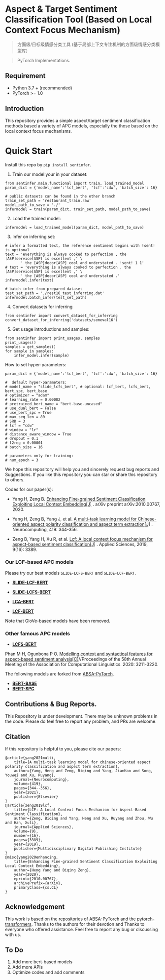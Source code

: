 # Aspect & Target Sentiment Classification Tool (Based on Local Context Focus Mechanism)

> 方面级/目标级情感分类工具 (基于局部上下文专注机制的方面级情感分类模型库)

> PyTorch Implementations.

## Requirement

* Python 3.7 + (recommended)
* PyTorch >= 1.0

## Introduction

This repository provides a simple aspect/target sentiment classification methods based a variety of APC models,
especially the those based on the local context focus mechanisms.

# Quick Start

Install this repo by `pip install sentinfer`.

1. Train our model your in your dataset:

```
from sentinfer.main.functional import train, load_trained_model
param_dict = {'model_name':'lcf_bert', 'lcf':'cdw', 'batch_size': 16}

# public datasets can be found in the other branch
train_set_path = 'restaurant_train.raw'  
model_path_to_save = './'
infermodel = train(param_dict, train_set_path, model_path_to_save)

```
2. Load the trained model:

```infermodel = load_trained_model(param_dict, model_path_to_save)```


3. Infer on inferring set:
```
# infer a formatted text, the reference sentiment begins with !sent! is optional
text = 'everything is always cooked to perfection , the [ASP]service[ASP] is excellent ,' \
       ' the [ASP]decor[ASP] cool and understated . !sent! 1 1'
# text = 'everything is always cooked to perfection , the [ASP]service[ASP] is excellent ,' \
       ' the [ASP]decor[ASP] cool and understated .'
infermodel.infer(text)

# batch infer from prepared dataset
test_set_path = './rest16_test_inferring.dat'
infermodel.batch_infer(test_set_path)
```
4. Convert datasets for inferring

```
from sentinfer import convert_dataset_for_inferring
convert_dataset_for_inferring('datasets/semeval16')
```

5. Get usage introductions and samples:

```
from sentinfer import print_usages, samples
print_usages()
samples = get_samples()
for sample in samples:
    infer_model.infer(sample)
```

How to set hyper-parameters:

```
param_dict = {'model_name':'lcf_bert', 'lcf':'cdw', 'batch_size': 16}

#  default hyper-parameters:
# model_name = "slide_lcfs_bert", # optional: lcf_bert, lcfs_bert, bert_spc, bert_base
# optimizer = "adam"
# learning_rate = 0.00002
# pretrained_bert_name = "bert-base-uncased"
# use_dual_bert = False
# use_bert_spc = True
# max_seq_len = 80
# SRD = 3
# lcf = "cdw"
# window = "lr"
# distance_aware_window = True
# dropout = 0.1
# l2reg = 0.00001
# batch_size = 16

# parameters only for training:
# num_epoch = 3
```

We hope this repository will help you and sincerely request bug reports and Suggestions. If you like this repository you
can star or share this repository to others.

Codes for our paper(s):

- Yang H, Zeng
  B. [Enhancing Fine-grained Sentiment Classification Exploiting Local Context Embedding[J]](https://arxiv.org/abs/2010.00767)
  . arXiv preprint arXiv:2010.00767, 2020.

- Yang H, Zeng B, Yang J, et
  al. [A multi-task learning model for Chinese-oriented aspect polarity classification and aspect term extraction[J]](https://www.sciencedirect.com/science/article/abs/pii/S0925231220312534)
  . Neurocomputing, 419: 344-356.

- Zeng B, Yang H, Xu R, et
  al. [Lcf: A local context focus mechanism for aspect-based sentiment classification[J]](https://www.mdpi.com/2076-3417/9/16/3389)
  . Applied Sciences, 2019, 9(16): 3389.

### Our LCF-based APC models

Please try our best models `SLIDE-LCFS-BERT` and `SLIDE-LCF-BERT`.

- **[SLIDE-LCF-BERT](modules/models/slide_lcf_bert.py)**

- **[SLIDE-LCFS-BERT](modules/models/slide_lcf_bert.py)**

- **[LCA-BERT](modules/models/lca_bert.py)**

- **[LCF-BERT](modules/models/lcf_bert.py)**

Note that GloVe-based models have been removed.

### Other famous APC models

- **[LCFS-BERT](modules/models/lcf-bert.py)**

Phan M H, Ogunbona P O. [Modelling context and syntactical features for aspect-based sentiment
analysis[C]](https://www.aclweb.org/anthology/2020.acl-main.293/)//Proceedings of the 58th Annual Meeting of the
Association for Computational Linguistics. 2020: 3211-3220.

The following models are forked from [ABSA-PyTorch](https://github.com/songyouwei/ABSA-PyTorch).

- **[BERT-BASE](modules/models/bert_base.py)**
- **[BERT-SPC](modules/models/bert_spc.py)**

## Contributions & Bug Reports.

This Repository is under development. There may be unknown problems in the code. Please do feel free to report any
problem, and PRs are welcome.

## Citation

If this repository is helpful to you, please cite our papers:

    @article{yang2021multi,
        title={A multi-task learning model for chinese-oriented aspect polarity classification and aspect term extraction},
        author={Yang, Heng and Zeng, Biqing and Yang, JianHao and Song, Youwei and Xu, Ruyang},
        journal={Neurocomputing},
        volume={419},
        pages={344--356},
        year={2021},
        publisher={Elsevier}
    }
    @article{zeng2019lcf,
        title={LCF: A Local Context Focus Mechanism for Aspect-Based Sentiment Classification},
        author={Zeng, Biqing and Yang, Heng and Xu, Ruyang and Zhou, Wu and Han, Xuli},
        journal={Applied Sciences},
        volume={9},
        number={16},
        pages={3389},
        year={2019},
        publisher={Multidisciplinary Digital Publishing Institute}
    }
    @misc{yang2020enhancing,
        title={Enhancing Fine-grained Sentiment Classification Exploiting Local Context Embedding}, 
        author={Heng Yang and Biqing Zeng},
        year={2020},
        eprint={2010.00767},
        archivePrefix={arXiv},
        primaryClass={cs.CL}
    }

## Acknowledgement

This work is based on the repositories of [ABSA-PyTorch](https://github.com/songyouwei/ABSA-PyTorch) and
the [pytorch-transformers](https://github.com/huggingface/transformers). Thanks to the authors for their devotion and
Thanks to everyone who offered assistance. Feel free to report any bug or discussing with us.

## To Do

1. Add more bert-based models
2. Add more APIs
3. Optimize codes and add comments


